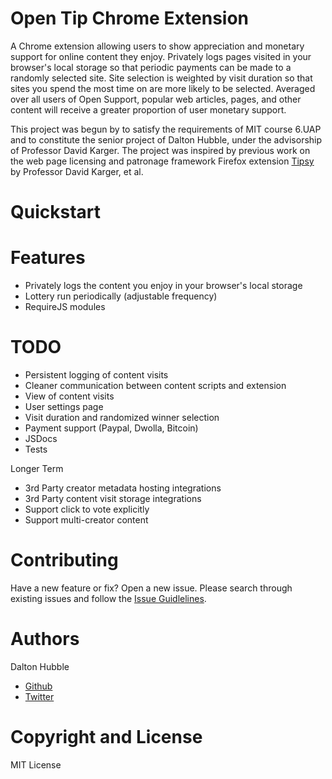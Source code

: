 # Open Tip Chrome Extension

A Chrome extension allowing users to show appreciation and monetary support for online content they enjoy. Privately logs pages visited in your browser's local
storage so that periodic payments can be made to a randomly selected site. Site selection is weighted by visit duration so that sites you spend the most time on are more likely to be selected. Averaged over all users of Open Support, popular web articles, pages, and other content will receive a greater proportion of user monetary support.

This project was begun by to satisfy the requirements of MIT course 6.UAP and to constitute the senior project of Dalton Hubble, under the advisorship of Professor David Karger. The project was inspired by previous work on the web page licensing and patronage framework Firefox extension [Tipsy](https://code.google.com/p/tipsy/) by Professor David Karger, et al.

# Quickstart

# Features

+ Privately logs the content you enjoy in your browser's local storage
+ Lottery run periodically (adjustable frequency) 
+ RequireJS modules

# TODO
+ Persistent logging of content visits
+ Cleaner communication between content scripts and extension
+ View of content visits
+ User settings page
+ Visit duration and randomized winner selection
+ Payment support (Paypal, Dwolla, Bitcoin)
+ JSDocs
+ Tests

Longer Term
+ 3rd Party creator metadata hosting integrations
+ 3rd Party content visit storage integrations
+ Support click to vote explicitly
+ Support multi-creator content

# Contributing

Have a new feature or fix? Open a new issue. Please search through existing issues and follow the [Issue Guidlelines](https://github.com/necolas/issue-guidelines).

# Authors

Dalton Hubble
+ [Github](https://github.com/dghubble)
+ [Twitter](https://twitter.com/dghubble)

# Copyright and License

MIT License
